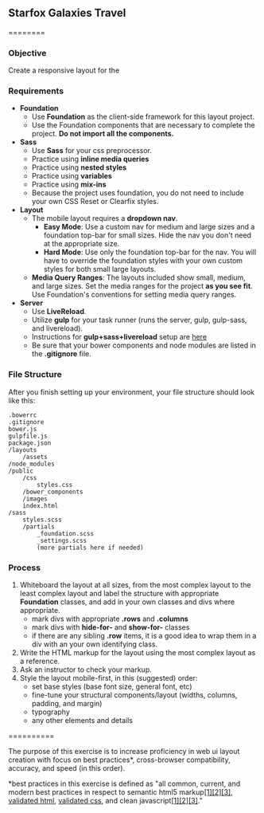 ## Starfox Galaxies Travel
========

### Objective

Create a responsive layout for the 


### Requirements

- **Foundation**
 	- Use **Foundation** as the client-side framework for this layout project. 
	- Use the Foundation components that are necessary to complete the project. **Do not import all the components.**
- **Sass**
	- Use **Sass** for your css preprocessor.
	- Practice using **inline media queries**
	- Practice using **nested styles**
	- Practice using **variables**	
	- Practice using **mix-ins**
	- Because the project uses foundation, you do not need to include your own CSS Reset or Clearfix styles.
- **Layout**
	- The mobile layout requires a **dropdown nav**.
		- **Easy Mode**: Use a custom nav for medium and large sizes and a foundation top-bar for small sizes. Hide the nav you don't need at the appropriate size.
		- **Hard Mode**: Use only the foundation top-bar for the nav. You will have to override the foundation styles with your own custom styles for both small large layouts.
	- **Media Query Ranges**: The layouts included show small, medium, and large sizes. Set the media ranges for the project **as you see fit**. Use Foundation's conventions for setting media query ranges.
- **Server**
	- Use **LiveReload**.
	- Utilize **gulp** for your task runner (runs the server, gulp, gulp-sass, and livereload).
	- Instructions for **gulp+sass+livereload** setup are [here](https://gist.github.com/theRemix/b9f10de0bead6a7eaf5a)
	- Be sure that your bower components and node modules are listed in the **.gitignore** file.

### File Structure 
After you finish setting up your environment, your file structure should look like this:

``` 
.bowerrc
.gitignore
bower.js
gulpfile.js
package.json
/layouts
	/assets
/node_modules
/public
	/css
		styles.css
	/bower_components
	/images
	index.html
/sass
	styles.scss
	/partials
		_foundation.scss
		_settings.scss
		(more partials here if needed)

```

### Process

1. Whiteboard the layout at all sizes, from the most complex layout to the least complex layout and label the structure with appropriate **Foundation** classes, and add in your own classes and divs where appropriate.
	- mark divs with appropriate **.rows** and **.columns**
	- mark divs with **hide-for-** and **show-for-** classes
	- if there are any sibling **.row** items, it is a good idea to wrap them in a div with an your own identifying class.
2. Write the HTML markup for the layout using the most complex layout as a reference.
3. Ask an instructor to check your markup.
4. Style the layout mobile-first, in this (suggested) order:
	- set base styles (base font size, general font, etc)
	- fine-tune your structural components/layout (widths, columns, padding, and margin)
	- typography
	- any other elements and details
	

==========


The purpose of this exercise is to increase proficiency in web ui layout creation with focus on best practices*, cross-browser compatibility, accuracy, and speed (in this order).  

*best practices in this exercise is defined as "all common, current, and modern best practices in respect to semantic html5 markup[[1]](http://diveintohtml5.info/semantics.html)[[2]](http://html5doctor.com/lets-talk-about-semantics/)[[3]](http://coding.smashingmagazine.com/2011/11/18/html5-semantics/), [validated html](http://validator.w3.org/), [validated css](http://jigsaw.w3.org/css-validator/), and clean javascript[[1]](http://www.thinkful.com/learn/javascript-best-practices-1/)[[2]](http://code.tutsplus.com/tutorials/24-javascript-best-practices-for-beginners--net-5399)[[3]](http://www.thinkful.com/learn/javascript-best-practices-1/)."